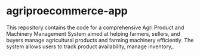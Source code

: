 # agriproecommerce-app
This repository contains the code for a comprehensive Agri Product and Machinery Management System aimed at helping farmers, sellers, and buyers manage agricultural products and farming machinery efficiently. The system allows users to track product availability, manage inventory,.
